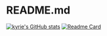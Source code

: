# README.md
[![kyrie's GitHub stats](https://github-readme-stats.vercel.app/api?username=kyrieokuyama)](https://github.com/kyrieokuyama/github-readme-stats)
[![Readme Card](https://github-readme-stats.vercel.app/api/pin/?username=kyrieokuyama&repo=kyrieokuyama)](https://github.com/kyrieokuyama/github-readme-stats)
